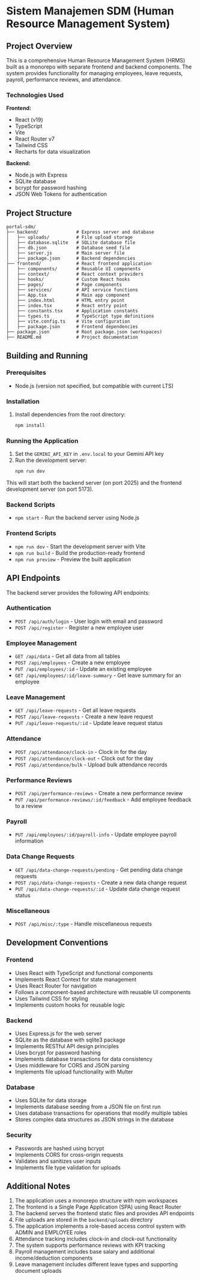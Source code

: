 # Sistem Manajemen SDM (Human Resource Management System)

## Project Overview

This is a comprehensive Human Resource Management System (HRMS) built as a monorepo with separate frontend and backend components. The system provides functionality for managing employees, leave requests, payroll, performance reviews, and attendance.

### Technologies Used

**Frontend:**
- React (v19)
- TypeScript
- Vite
- React Router v7
- Tailwind CSS
- Recharts for data visualization

**Backend:**
- Node.js with Express
- SQLite database
- bcrypt for password hashing
- JSON Web Tokens for authentication

## Project Structure

```
portal-sdm/
├── backend/              # Express server and database
│   ├── uploads/          # File upload storage
│   ├── database.sqlite   # SQLite database file
│   ├── db.json           # Database seed file
│   ├── server.js         # Main server file
│   ├── package.json      # Backend dependencies
├── frontend/             # React frontend application
│   ├── components/       # Reusable UI components
│   ├── context/          # React context providers
│   ├── hooks/            # Custom React hooks
│   ├── pages/            # Page components
│   ├── services/         # API service functions
│   ├── App.tsx           # Main app component
│   ├── index.html        # HTML entry point
│   ├── index.tsx         # React entry point
│   ├── constants.tsx     # Application constants
│   ├── types.ts          # TypeScript type definitions
│   ├── vite.config.ts    # Vite configuration
│   ├── package.json      # Frontend dependencies
├── package.json          # Root package.json (workspaces)
├── README.md             # Project documentation
```

## Building and Running

### Prerequisites
- Node.js (version not specified, but compatible with current LTS)

### Installation
1. Install dependencies from the root directory:
   ```bash
   npm install
   ```

### Running the Application
1. Set the `GEMINI_API_KEY` in `.env.local` to your Gemini API key
2. Run the development server:
   ```bash
   npm run dev
   ```

This will start both the backend server (on port 2025) and the frontend development server (on port 5173).

### Backend Scripts
- `npm start` - Run the backend server using Node.js

### Frontend Scripts
- `npm run dev` - Start the development server with Vite
- `npm run build` - Build the production-ready frontend
- `npm run preview` - Preview the built application

## API Endpoints

The backend server provides the following API endpoints:

### Authentication
- `POST /api/auth/login` - User login with email and password
- `POST /api/register` - Register a new employee user

### Employee Management
- `GET /api/data` - Get all data from all tables
- `POST /api/employees` - Create a new employee
- `PUT /api/employees/:id` - Update an existing employee
- `GET /api/employees/:id/leave-summary` - Get leave summary for an employee

### Leave Management
- `GET /api/leave-requests` - Get all leave requests
- `POST /api/leave-requests` - Create a new leave request
- `PUT /api/leave-requests/:id` - Update leave request status

### Attendance
- `POST /api/attendance/clock-in` - Clock in for the day
- `POST /api/attendance/clock-out` - Clock out for the day
- `POST /api/attendance/bulk` - Upload bulk attendance records

### Performance Reviews
- `POST /api/performance-reviews` - Create a new performance review
- `PUT /api/performance-reviews/:id/feedback` - Add employee feedback to a review

### Payroll
- `PUT /api/employees/:id/payroll-info` - Update employee payroll information

### Data Change Requests
- `GET /api/data-change-requests/pending` - Get pending data change requests
- `POST /api/data-change-requests` - Create a new data change request
- `PUT /api/data-change-requests/:id` - Update data change request status

### Miscellaneous
- `POST /api/misc/:type` - Handle miscellaneous requests

## Development Conventions

### Frontend
- Uses React with TypeScript and functional components
- Implements React Context for state management
- Uses React Router for navigation
- Follows a component-based architecture with reusable UI components
- Uses Tailwind CSS for styling
- Implements custom hooks for reusable logic

### Backend
- Uses Express.js for the web server
- SQLite as the database with sqlite3 package
- Implements RESTful API design principles
- Uses bcrypt for password hashing
- Implements database transactions for data consistency
- Uses middleware for CORS and JSON parsing
- Implements file upload functionality with Multer

### Database
- Uses SQLite for data storage
- Implements database seeding from a JSON file on first run
- Uses database transactions for operations that modify multiple tables
- Stores complex data structures as JSON strings in the database

### Security
- Passwords are hashed using bcrypt
- Implements CORS for cross-origin requests
- Validates and sanitizes user inputs
- Implements file type validation for uploads

## Additional Notes

1. The application uses a monorepo structure with npm workspaces
2. The frontend is a Single Page Application (SPA) using React Router
3. The backend serves the frontend static files and provides API endpoints
4. File uploads are stored in the `backend/uploads` directory
5. The application implements a role-based access control system with ADMIN and EMPLOYEE roles
6. Attendance tracking includes clock-in and clock-out functionality
7. The system supports performance reviews with KPI tracking
8. Payroll management includes base salary and additional income/deduction components
9. Leave management includes different leave types and supporting document uploads